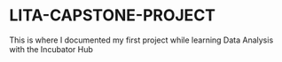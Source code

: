 # LITA-CAPSTONE-PROJECT
This is where I documented my first project while learning Data Analysis with the Incubator Hub
